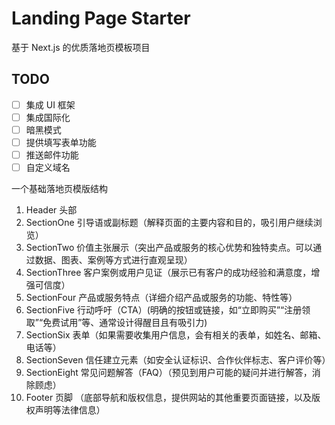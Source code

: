 # Landing Page Starter

基于 Next.js 的优质落地页模板项目

## TODO

- [ ] 集成 UI 框架
- [ ] 集成国际化
- [ ] 暗黑模式
- [ ] 提供填写表单功能
- [ ] 推送邮件功能
- [ ] 自定义域名

一个基础落地页模版结构

1. Header 头部
2. SectionOne 引导语或副标题（解释页面的主要内容和目的，吸引用户继续浏览）
3. SectionTwo 价值主张展示（突出产品或服务的核心优势和独特卖点。可以通过数据、图表、案例等方式进行直观呈现）
4. SectionThree 客户案例或用户见证（展示已有客户的成功经验和满意度，增强可信度）
5. SectionFour 产品或服务特点（详细介绍产品或服务的功能、特性等）
6. SectionFive 行动呼吁（CTA）(明确的按钮或链接，如“立即购买”“注册领取”“免费试用”等、通常设计得醒目且有吸引力)
7. SectionSix 表单（如果需要收集用户信息，会有相关的表单，如姓名、邮箱、电话等）
8. SectionSeven 信任建立元素（如安全认证标识、合作伙伴标志、客户评价等）
9. SectionEight 常见问题解答（FAQ）（预见到用户可能的疑问并进行解答，消除顾虑）
10. Footer 页脚 （底部导航和版权信息，提供网站的其他重要页面链接，以及版权声明等法律信息）

